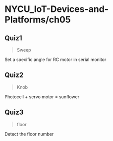 # NYCU_IoT-Devices-and-Platforms/ch05

## Quiz1
> Sweep

Set a specific angle for RC motor in serial monitor

## Quiz2
> Knob

Photocell + servo motor = sunflower

## Quiz3
> floor

Detect the floor number 


